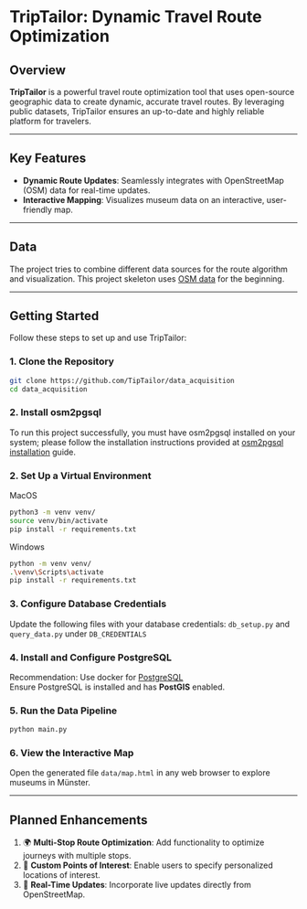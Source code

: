 # **TripTailor: Dynamic Travel Route Optimization**

## **Overview**

**TripTailor** is a powerful travel route optimization tool that uses open-source geographic data to create dynamic, accurate travel routes. By leveraging public datasets, TripTailor ensures an up-to-date and highly reliable platform for travelers.

---

## **Key Features**

- **Dynamic Route Updates**: Seamlessly integrates with OpenStreetMap (OSM) data for real-time updates.
- **Interactive Mapping**: Visualizes museum data on an interactive, user-friendly map.

---

## **Data**

The project tries to combine different data sources for the route algorithm and visualization.
This project skeleton uses [OSM data](https://opendata.stadt-muenster.de/dataset/openstreetmaps-rohdaten-f%C3%BCr-m%C3%BCnster) for the beginning. 

---

## **Getting Started**

Follow these steps to set up and use TripTailor:

### **1. Clone the Repository**
```bash
git clone https://github.com/TipTailor/data_acquisition
cd data_acquisition
```

### **2. Install osm2pgsql**
To run this project successfully, you must have osm2pgsql installed on your system; please follow the installation instructions provided at [osm2pgsql installation](https://osm2pgsql.org/doc/install.html) guide.

### **2. Set Up a Virtual Environment**

MacOS
```bash
python3 -m venv venv/
source venv/bin/activate
pip install -r requirements.txt
```

Windows
```bash
python -m venv venv/
.\venv\Scripts\activate
pip install -r requirements.txt
```

### **3. Configure Database Credentials**
Update the following files with your database credentials:
`db_setup.py` and `query_data.py` under `DB_CREDENTIALS`

### **4. Install and Configure PostgreSQL**
Recommendation: Use docker for [PostgreSQL](https://hub.docker.com/r/kartoza/postgis?uuid=98487F27-1389-4416-A140-44455E440AA5)\
Ensure PostgreSQL is installed and has **PostGIS** enabled.

### **5. Run the Data Pipeline**
```bash
python main.py
```

### **6. View the Interactive Map**
Open the generated file `data/map.html` in any web browser to explore museums in Münster.

---

## **Planned Enhancements**

1. 🌍 **Multi-Stop Route Optimization**: Add functionality to optimize journeys with multiple stops.
2. 📌 **Custom Points of Interest**: Enable users to specify personalized locations of interest.
3. 🔄 **Real-Time Updates**: Incorporate live updates directly from OpenStreetMap.